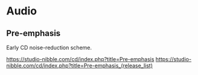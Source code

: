 Audio
=====



Pre-emphasis
------------
Early CD noise-reduction scheme.

https://studio-nibble.com/cd/index.php?title=Pre-emphasis
https://studio-nibble.com/cd/index.php?title=Pre-emphasis_(release_list)


